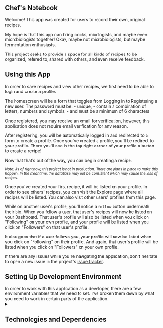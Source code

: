 ## Chef's Notebook ##

Welcome! This app was created for users to record their own, original recipes. 

My hope is that this app can bring cooks, mixologists, and maybe even microbiologists together! Okay, maybe not microbiologists, but maybe fermentation enthusiasts.

This project seeks to provide a space for all kinds of recipes to be organized, refered to, shared with others, and even receive feedback.

## Using this App ##

In order to save recipes and view other recipes, we first need to be able to login and create a profile.  

The homescreen will be a form that toggles from Logging in to Registering a new user.
The password must be:
    - unique,
    - contain a combination of letters, numbers and symbols,
    - and must be a minimum of 6 characters

Once registered, you may receive an email for verification, however, this application does not require email verification for any reason.

After registering, you will be automatically logged in and redirected to a form to create a profile. Once you've created a profile, you'll be redirect to your profile. There you'll see in the top right corner of your profile a button to create a recipe!

Now that that's out of the way, you can begin creating a recipe. 

<small>*Note: As of right now, this project is not in production. There are plans in place to make this happen.*
*In the meantime, the database may not be consistent which may cause the loss of recipes.*</small>

Once you've created your first recipe, it will be listed on your profile. In order to see others' recipes, you can visit the Explore page where all recipes will be listed. You can also visit other users' profiles from this page. 

While on another user's profile, you'll notice a `follow` button underneath their bio. When you follow a user, that user's recipes will now be listed on your Dashboard. That user's profile will also be listed when you click on "Following" on your own profile, and your profile will be listed when you click on "Followers" on that user's profile. 

It also goes that if a user follows you, your profile will now be listed when you click on "Following" on their profile. And again, that user's profile will be listed when you click on "Followers" on your own profile.

If there are any issues while you're navigating the application, don't hesitate to open a new issue in the project's [issue tracker](https://github.com/ramonaspence/chefs-notebook/issues).  

<h2>Setting Up Development Environment</h2>
In order to work with this application as a developer, there are a few environment variables that we need to set. I've broken them down by what you need to work in certain parts of the application. 


<details>
<summary><h2>Technologies and Dependencies</h2></summary>

## Technologies used for this application:
* React
* Django
* Django-Rest
* Heroku

## Requirements 
* Django==3.1.3
* Python==3.7.6


## Dependencies used for this application
# Django
* gunicorn
* whitenoise
* pillow
* dj-database-url
* psycopg2-binary
* django-filter
* django-allauth
* dj-rest-auth
* djangorestframework-simplejwt
* django-cors-headers
* clarifai

# React
* axios
* bootstrap
* jquery
* momentjs
* popperjs
* react-dom
* react-router-dom
* react-google-login


## API's used for this application:
## Clarifai -
* is an API that is used for automated tagging of images.
* It's an AI driven API that has built-in models to bring back 'concepts'
* that it finds inside of the image.
* In this case, that model is a Food_Model, and the 'concepts' that are brought back
* are ingredients and flavors.

* This API is used to add tags to a Recipe, according to its image
* so that they can be easily filtered in the application.

## Django Restful API
* A restful API has been created through django_rest_framework
* wherein most data for the app is saved and stored.
</details>